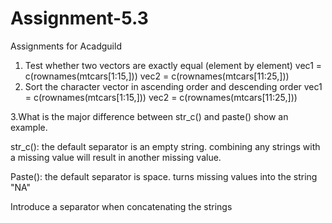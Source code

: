 # Assignment-5.3
Assignments for Acadguild

1. Test whether two vectors are exactly equal (element by
element)
vec1 = c(rownames(mtcars[1:15,]))
vec2 = c(rownames(mtcars[11:25,]))
2. Sort the character vector in ascending order and descending
order
vec1 = c(rownames(mtcars[1:15,]))
vec2 = c(rownames(mtcars[11:25,]))

3.What is the major difference between str_c() and paste()
show an example.

str_c():
<bp>the default separator is an empty string.
<bp>combining any strings with a missing value will result in another missing value.

Paste():
the default separator is space.
turns missing values into the string "NA"

Introduce a separator when concatenating the strings
